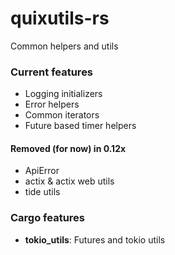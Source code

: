 # quixutils-rs

Common helpers and utils

### Current features

- Logging initializers
- Error helpers
- Common iterators
- Future based timer helpers

#### Removed (for now) in 0.12x

- ApiError
- actix & actix web utils
- tide utils

### Cargo features

- __tokio_utils__: Futures and tokio utils
